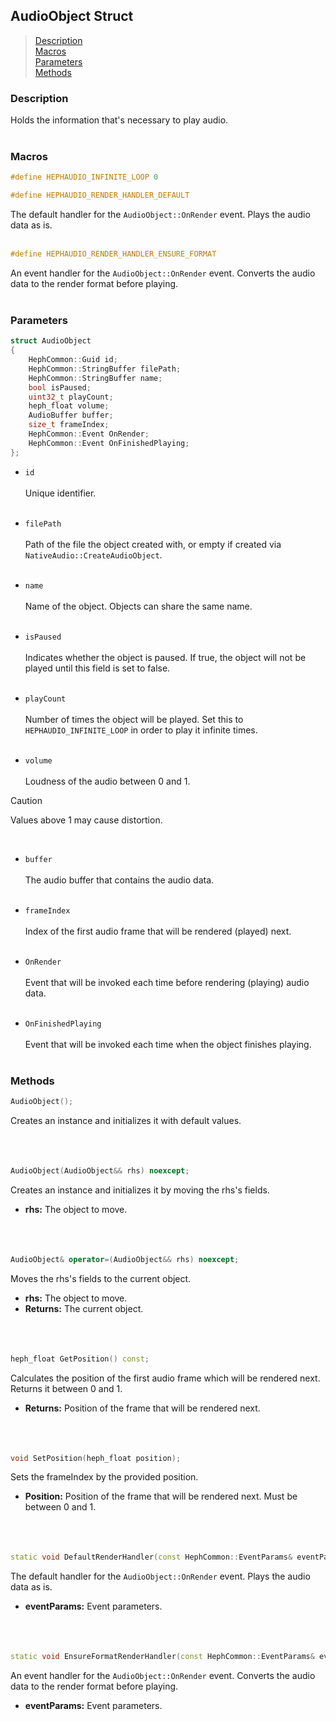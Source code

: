 ## AudioObject Struct

> [Description](#description)<br>
[Macros](#macros)<br>
[Parameters](#parameters)<br>
[Methods](#methods)

### Description
Holds the information that's necessary to play audio.
<br><br>

### Macros
```c++
#define HEPHAUDIO_INFINITE_LOOP 0
```

```c++
#define HEPHAUDIO_RENDER_HANDLER_DEFAULT
```
The default handler for the ``AudioObject::OnRender`` event. Plays the audio data as is.
<br><br>

```c++
#define HEPHAUDIO_RENDER_HANDLER_ENSURE_FORMAT
```
An event handler for the ``AudioObject::OnRender`` event. Converts the audio data to the render format before playing.
<br><br>

### Parameters
```c++
struct AudioObject
{
	HephCommon::Guid id;
	HephCommon::StringBuffer filePath;
	HephCommon::StringBuffer name;
	bool isPaused;
	uint32_t playCount;
	heph_float volume;
	AudioBuffer buffer;
	size_t frameIndex;
	HephCommon::Event OnRender;
	HephCommon::Event OnFinishedPlaying;
};
```

- ``id``
<br><br>
Unique identifier.
<br><br>

- ``filePath``
<br><br>
Path of the file the object created with, or empty if created via ``NativeAudio::CreateAudioObject``.
<br><br>

- ``name``
<br><br>
Name of the object. Objects can share the same name.
<br><br>

- ``isPaused``
<br><br>
Indicates whether the object is paused. If true, the object will not be played until this field is set to false.
<br><br>

- ``playCount``
<br><br>
Number of times the object will be played. Set this to ``HEPHAUDIO_INFINITE_LOOP`` in order to play it infinite times.
<br><br>

- ``volume``
<br><br>
Loudness of the audio between 0 and 1.
> [!CAUTION]
> Values above 1 may cause distortion.

<br>

- ``buffer``
<br><br>
The audio buffer that contains the audio data.
<br><br>

- ``frameIndex``
<br><br>
Index of the first audio frame that will be rendered (played) next. 
<br><br>

- ``OnRender``
<br><br>
Event that will be invoked each time before rendering (playing) audio data. 
<br><br>

- ``OnFinishedPlaying``
<br><br>
Event that will be invoked each time when the object finishes playing. 
<br><br>

### Methods
```c++
AudioObject();
```
Creates an instance and initializes it with default values.
<br><br><br><br>

```c++
AudioObject(AudioObject&& rhs) noexcept;
```
Creates an instance and initializes it by moving the rhs's fields.
- **rhs:** The object to move.
<br><br><br><br>

```c++
AudioObject& operator=(AudioObject&& rhs) noexcept;
```
Moves the rhs's fields to the current object.
- **rhs:** The object to move.
- **Returns:** The current object.
<br><br><br><br>

```c++
heph_float GetPosition() const;
```
Calculates the position of the first audio frame which will be rendered next. Returns it between 0 and 1.
- **Returns:** Position of the frame that will be rendered next.
<br><br><br><br>

```c++
void SetPosition(heph_float position);
```
Sets the frameIndex by the provided position.
- **Position:** Position of the frame that will be rendered next. Must be between 0 and 1.
<br><br><br><br>

```c++
static void DefaultRenderHandler(const HephCommon::EventParams& eventParams);
```
The default handler for the ``AudioObject::OnRender`` event. Plays the audio data as is.
- **eventParams:** Event parameters.
<br><br><br><br>

```c++
static void EnsureFormatRenderHandler(const HephCommon::EventParams& eventParams);
```
An event handler for the ``AudioObject::OnRender`` event. Converts the audio data to the render format before playing.
- **eventParams:** Event parameters.
<br><br><br><br>
